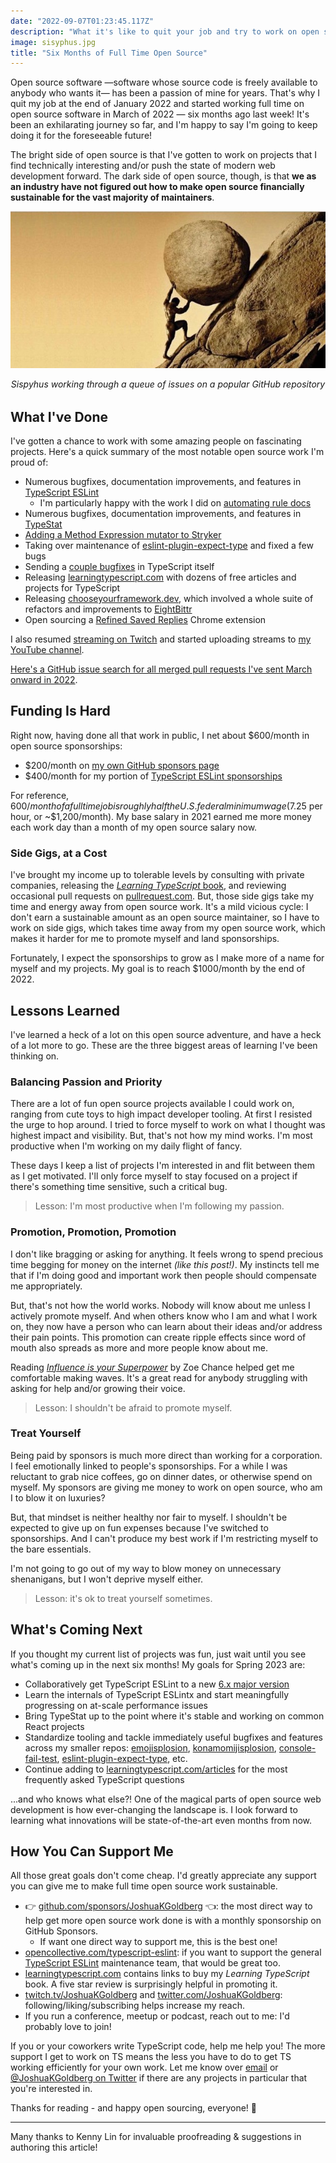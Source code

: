 ```yaml
---
date: "2022-09-07T01:23:45.117Z"
description: "What it's like to quit your job and try to work on open source tooling full time."
image: sisyphus.jpg
title: "Six Months of Full Time Open Source"
---
```


Open source software —software whose source code is freely available to anybody who wants it— has been a passion of mine for years.
That's why I quit my job at the end of January 2022 and started working full time on open source software in March of 2022 — six months ago last week!
It's been an exhilarating journey so far, and I'm happy to say I'm going to keep doing it for the foreseeable future!

The bright side of open source is that I've gotten to work on projects that I find technically interesting and/or push the state of modern web development forward.
The dark side of open source, though, is that **we as an industry have not figured out how to make open source financially sustainable for the vast majority of maintainers**.

![Sispyhus rolling a boulder up a hill](./sisyphus.jpg)

<em style="display:block;margin-bottom:2rem;text-align:center;">
Sispyhus working through a queue of issues on a popular GitHub repository
<br />
</em>

## What I've Done

I've gotten a chance to work with some amazing people on fascinating projects.
Here's a quick summary of the most notable open source work I'm proud of:

-   Numerous bugfixes, documentation improvements, and features in [TypeScript ESLint](https://typescript-eslint.io)
    -   I'm particularly happy with the work I did on [automating rule docs](https://github.com/typescript-eslint/typescript-eslint/pull/5593)
-   Numerous bugfixes, documentation improvements, and features in [TypeStat](https://github.com/JoshuaKGoldberg/TypeStat)
-   [Adding a Method Expression mutator to Stryker](https://github.com/stryker-mutator/stryker-js/pull/3508)
-   Taking over maintenance of [eslint-plugin-expect-type](https://github.com/JoshuaKGoldberg/eslint-plugin-expect-type) and fixed a few bugs
-   Sending a [couple bugfixes](https://github.com/microsoft/TypeScript/pulls?q=+is%3Apr+author%3AJoshuaKGoldberg+is%3Amerged+created%3A2022-02-28..2023-01-01) in TypeScript itself
-   Releasing [learningtypescript.com](https://learningtypescript.com) with dozens of free articles and projects for TypeScript
-   Releasing [chooseyourframework.dev](https://chooseyourframework.dev), which involved a whole suite of refactors and improvements to [EightBittr](https://github.com/FullScreenShenanigans/EightBittr)
-   Open sourcing a [Refined Saved Replies](https://github.com/JoshuaKGoldberg/refined-saved-replies) Chrome extension

I also resumed [streaming on Twitch](https://twitch.tv/joshuakgoldberg) and started uploading streams to [my YouTube channel](https://www.youtube.com/channel/UC1ag6LufUK30vkwS9lWHA8Q).

[Here's a GitHub issue search for all merged pull requests I've sent March onward in 2022](https://github.com/pulls?q=is%3Apr+author%3AJoshuaKGoldberg+is%3Amerged+created%3A2022-02-28..2023-01-01+is%3Apublic).

## Funding Is Hard

Right now, having done all that work in public, I net about $600/month in open source sponsorships:

-   $200/month on [my own GitHub sponsors page](https://github.com/sponsors/JoshuaKGoldberg)
-   $400/month for my portion of [TypeScript ESLint sponsorships](https://opencollective.com/typescript-eslint)

For reference, $600/month of a full time job is roughly half the U.S. federal minimum wage ($7.25 per hour, or ~$1,200/month).
My base salary in 2021 earned me more money each work day than a month of my open source salary now.

### Side Gigs, at a Cost

I've brought my income up to tolerable levels by consulting with private companies, releasing the [_Learning TypeScript_ book](https://learningtypescript.com), and reviewing occasional pull requests on [pullrequest.com](https://pullrequest.com).
But, those side gigs take my time and energy away from open source work.
It's a mild vicious cycle: I don't earn a sustainable amount as an open source maintainer, so I have to work on side gigs, which takes time away from my open source work, which makes it harder for me to promote myself and land sponsorships.

Fortunately, I expect the sponsorships to grow as I make more of a name for myself and my projects.
My goal is to reach $1000/month by the end of 2022.

## Lessons Learned

I've learned a heck of a lot on this open source adventure, and have a heck of a lot more to go.
These are the three biggest areas of learning I've been thinking on.

### Balancing Passion and Priority

There are a lot of fun open source projects available I could work on, ranging from cute toys to high impact developer tooling.
At first I resisted the urge to hop around.
I tried to force myself to work on what I thought was highest impact and visibility.
But, that's not how my mind works.
I'm most productive when I'm working on my daily flight of fancy.

These days I keep a list of projects I'm interested in and flit between them as I get motivated.
I'll only force myself to stay focused on a project if there's something time sensitive, such a critical bug.

> Lesson: I'm most productive when I'm following my passion.

### Promotion, Promotion, Promotion

I don't like bragging or asking for anything.
It feels wrong to spend precious time begging for money on the internet _(like this post!)_.
My instincts tell me that if I'm doing good and important work then people should compensate me appropriately.

But, that's not how the world works.
Nobody will know about me unless I actively promote myself.
And when others know who I am and what I work on, they now have a person who can learn about their ideas and/or address their pain points.
This promotion can create ripple effects since word of mouth also spreads as more and more people know about me.

Reading [_Influence is your Superpower_](https://www.google.com/books/edition/_/BGwsEAAAQBAJ) by Zoe Chance helped get me comfortable making waves.
It's a great read for anybody struggling with asking for help and/or growing their voice.

> Lesson: I shouldn't be afraid to promote myself.

### Treat Yourself

Being paid by sponsors is much more direct than working for a corporation.
I feel emotionally linked to people's sponsorships.
For a while I was reluctant to grab nice coffees, go on dinner dates, or otherwise spend on myself.
My sponsors are giving me money to work on open source, who am I to blow it on luxuries?

But, that mindset is neither healthy nor fair to myself.
I shouldn't be expected to give up on fun expenses because I've switched to sponsorships.
And I can't produce my best work if I'm restricting myself to the bare essentials.

I'm not going to go out of my way to blow money on unnecessary shenanigans, but I won't deprive myself either.

> Lesson: it's ok to treat yourself sometimes.

## What's Coming Next

If you thought my current list of projects was fun, just wait until you see what's coming up in the next six months!
My goals for Spring 2023 are:

-   Collaboratively get TypeScript ESLint to a new [6.x major version](https://github.com/typescript-eslint/typescript-eslint/milestone/8)
-   Learn the internals of TypeScript ESLintx and start meaningfully progressing on at-scale performance issues
-   Bring TypeStat up to the point where it's stable and working on common React projects
-   Standardize tooling and tackle immediately useful bugfixes and features across my smaller repos: [emojisplosion](https://github.com/JoshuaKGoldberg/emojisplosion), [konamomijisplosion](https://github.com/JoshuaKGoldberg/konamimojisplosion), [console-fail-test](https://github.com/JoshuaKGoldberg/console-fail-test), [eslint-plugin-expect-type](https://github.com/JoshuaKGoldberg/eslint-plugin-expect-type), etc.
-   Continue adding to [learningtypescript.com/articles](https://www.learningtypescript.com/articles) for the most frequently asked TypeScript questions

...and who knows what else?!
One of the magical parts of open source web development is how ever-changing the landscape is.
I look forward to learning what innovations will be state-of-the-art even months from now.

## How You Can Support Me

All those great goals don't come cheap.
I'd greatly appreciate any support you can give me to make full time open source work sustainable.

-   👉 [github.com/sponsors/JoshuaKGoldberg](https://github.com/sponsors/JoshuaKGoldberg) 👈: the most direct way to help get more open source work done is with a monthly sponsorship on GitHub Sponsors.
    -   If want one direct way to support me, this is the best one!
-   [opencollective.com/typescript-eslint](https://opencollective.com/typescript-eslint): if you want to support the general [TypeScript ESLint](https://typescript-eslint.io) maintenance team, that would be great too.
-   [learningtypescript.com](https://learningtypescript.com) contains links to buy my _Learning TypeScript_ book. A five star review is surprisingly helpful in promoting it.
-   [twitch.tv/JoshuaKGoldberg](https://twitch.tv/JoshuaKGoldberg) and [twitter.com/JoshuaKGoldberg](https://twitter.com/JoshuaKGoldberg): following/liking/subscribing helps increase my reach.
-   If you run a conference, meetup or podcast, reach out to me: I'd probably love to join!

If you or your coworkers write TypeScript code, help me help you!
The more support I get to work on TS means the less you have to do to get TS working efficiently for your own work.
Let me know over [email](mailto:blog@joshuakgoldberg.com "my email") or [@JoshuaKGoldberg on Twitter](https://twitter.com/JoshuaKGoldberg) if there are any projects in particular that you're interested in.

Thanks for reading - and happy open sourcing, everyone! 💖

---

Many thanks to Kenny Lin for invaluable proofreading & suggestions in authoring this article!
